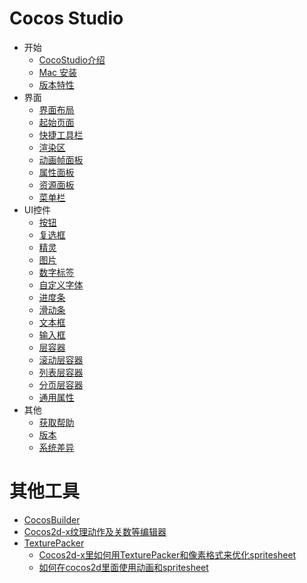 # Cocos Studio

- 开始
   - [CocoStudio介绍](../../manual/studio/start/about_cocostudio/zh.md)
   - [Mac 安装](../../manual/studio/start/mac_install/zh.md)
   - [版本特性](../../manual/studio/start/version_feature/zh.md)
- 界面
   - [界面布局](../../manual/studio/window/interface_layout/zh.md)
   - [起始页面](../../manual/studio/window/start_page_panel/zh.md)
   - [快捷工具栏](../../manual/studio/window/express_tools_bar/zh.md)
   - [渲染区](../../manual/studio/window/render_panel/zh.md)
   - [动画帧面板](../../manual/studio/window/animation_frame_panel/zh.md)
   - [属性面板](../../manual/studio/window/properties_panel/zh.md)
   - [资源面板](../../manual/studio/window/resource_panel/zh.md)
   - [菜单栏](../../manual/studio/window/menu_bar/zh.md)
- UI控件
   - [按钮](../../manual/studio/widget/button/zh.md)
   - [复选框](../../manual/studio/widget/checkbox/zh.md)
   - [精灵](../../manual/studio/widget/sprite/zh.md)
   - [图片](../../manual/studio/widget/imageview/zh.md)
   - [数字标签](../../manual/studio/widget/labelatlas/zh.md)
   - [自定义字体](../../manual/studio/widget/labelbmfont/zh.md)
   - [进度条](../../manual/studio/widget/loadingbar/zh.md)
   - [滑动条](../../manual/studio/widget/slider/zh.md)
   - [文本框](../../manual/studio/widget/label/zh.md)
   - [输入框](../../manual/studio/widget/textfield/zh.md)
   - [层容器](../../manual/studio/widget/panel/zh.md)
   - [滚动层容器](../../manual/studio/widget/scrollview/zh.md)
   - [列表层容器](../../manual/studio/widget/listview/zh.md)
   - [分页层容器](../../manual/studio/widget/pageview/zh.md)
   - [通用属性](../../manual/studio/widget/general_property/zh.md)
- 其他
   - [获取帮助](../../manual/studio/other/contact_support/zh.md)
   - [版本](../../manual/studio/other/version/zh.md)
   - [系统差异](../../manual/studio/other/operating_system_differences/zh.md)

# 其他工具
- [CocosBuilder](../../manual/framework/native/v2/tools-and-editors/cocosbuilder/zh.md)
- [Cocos2d-x纹理动作及关数等编辑器](../../manual/framework/native/v2/tools-and-editors/editors-for-cocos2d-x-texturetilemapparticleactionlevel-etc/zh.md)
- [TexturePacker](../../manual/framework/native/v2/tools-and-editors/texturepacker/zh.md)
	- [Cocos2d-x里如何用TexturePacker和像素格式来优化spritesheet](../../tutorial/framework/native/how-to-use-texturepacker-to-optimize-the-spritesheet/zh.md)
	- [如何在cocos2d里面使用动画和spritesheet](../../tutorial/framework/native/how-to-use-animations-and-spritesheets/zh.md)
